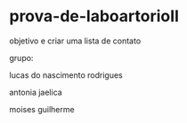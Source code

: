 # prova-de-laboartorioII
objetivo e criar uma lista de contato 

grupo:

lucas do nascimento rodrigues

antonia jaelica

moises guilherme
